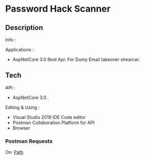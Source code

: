 
# Password Hack Scanner

## Description
Info :

Applications :
-	AspNetCore 3.0 Rest Api: For Dumy Email takeover shearcer.


## Tech
API  :
-	AspNetCore 3.0 .


Editing & Using :
-	 Visual Studio 2019 IDE Code editor
-	 Postman Collaboration Platform for API
-	 Browser

### Postman Requests
On:  [Path](https://github.com/NikolasPapas/PasswordServerApi/blob/master/PasswordServerAPI_Project/PasswordHackScanner/PasswordHackScanner.postman_collection.json) 

